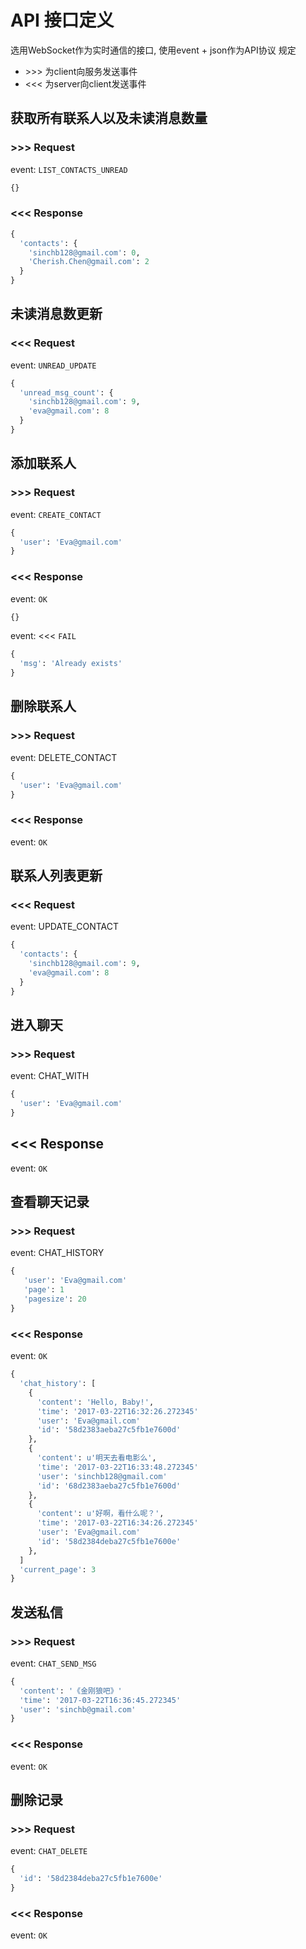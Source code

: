 # API 接口定义

选用WebSocket作为实时通信的接口, 使用event + json作为API协议
规定
* \>>> 为client向服务发送事件
* \<<< 为server向client发送事件

## 获取所有联系人以及未读消息数量
### >>> Request
event: ``LIST_CONTACTS_UNREAD``
```python
{}
```
### <<< Response
```python
{
  'contacts': {
    'sinchb128@gmail.com': 0,
    'Cherish.Chen@gmail.com': 2
  }
}
```

## 未读消息数更新
### <<< Request
event: ``UNREAD_UPDATE``
```python
{
  'unread_msg_count': {
    'sinchb128@gmail.com': 9,
    'eva@gmail.com': 8
  }
}
```

## 添加联系人
### >>> Request
event: ``CREATE_CONTACT``
```python
{
  'user': 'Eva@gmail.com'
}
```
### <<< Response
event: ``OK``
```python
{}
```
event: <<< ``FAIL``
```python
{
  'msg': 'Already exists'
}
```

## 删除联系人
### >>> Request
event: DELETE_CONTACT
```python
{
  'user': 'Eva@gmail.com'
}
```
### <<< Response
event: ``OK``

## 联系人列表更新
### <<< Request
event: UPDATE_CONTACT
```python
{
  'contacts': {
    'sinchb128@gmail.com': 9,
    'eva@gmail.com': 8
  }
}
```

## 进入聊天
### >>> Request
event: CHAT_WITH
```python
{
  'user': 'Eva@gmail.com'
}
```
## <<< Response
event: ``OK``

## 查看聊天记录
### >>> Request
event: CHAT_HISTORY
```python
{
   'user': 'Eva@gmail.com'
   'page': 1
   'pagesize': 20
}
```
### <<< Response
event: ``OK``
```python
{
  'chat_history': [
    {
      'content': 'Hello, Baby!',
      'time': '2017-03-22T16:32:26.272345'
      'user': 'Eva@gmail.com'
      'id': '58d2383aeba27c5fb1e7600d'
    },
    {
      'content': u'明天去看电影么',
      'time': '2017-03-22T16:33:48.272345'
      'user': 'sinchb128@gmail.com'
      'id': '68d2383aeba27c5fb1e7600d'
    },
    {
      'content': u'好啊，看什么呢？',
      'time': '2017-03-22T16:34:26.272345'
      'user': 'Eva@gmail.com'
      'id': '58d2384deba27c5fb1e7600e'
    },
  ]
  'current_page': 3
}
```

## 发送私信
### >>> Request
event: ``CHAT_SEND_MSG``
```python
{
  'content': '《金刚狼吧》'
  'time': '2017-03-22T16:36:45.272345'
  'user': 'sinchb@gmail.com'
}
```
### <<< Response
event: ``OK``

## 删除记录
### >>> Request
event: ``CHAT_DELETE``
```python
{
  'id': '58d2384deba27c5fb1e7600e'
}
```
### <<< Response
event: ``OK``
